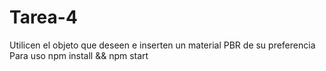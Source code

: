 # Tarea-4
Utilicen el objeto que deseen e inserten un material PBR de su preferencia
Para uso npm install && npm start
